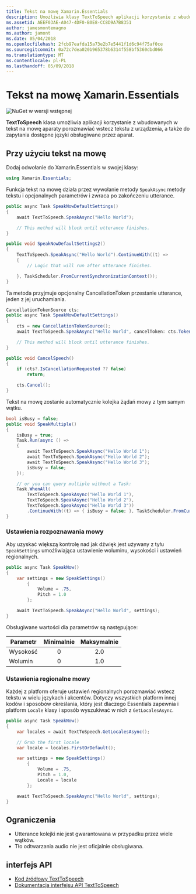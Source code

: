 ```yaml
---
title: Tekst na mowę Xamarin.Essentials
description: Umożliwia klasy TextToSpeech aplikacji korzystanie z wbudowanych w tekst na mowę aparaty porozmawiać wstecz tekstu z urządzenia, a także do zapytania dostępne języki obsługiwane przez aparat.
ms.assetid: AEEF03AE-A047-4DF0-B0E8-CC8D9A7B8351
author: jamesmontemagno
ms.author: jamont
ms.date: 05/04/2018
ms.openlocfilehash: 2fcb97eafda15a73e2b7e5441f1d6c94f75af0ce
ms.sourcegitcommit: 0a72c7dea020b965378b6314f558bf5360dbd066
ms.translationtype: MT
ms.contentlocale: pl-PL
ms.lasthandoff: 05/09/2018
---
```

# <a name="xamarinessentials-text-to-speech"></a>Tekst na mowę Xamarin.Essentials

![NuGet w wersji wstępnej](~/media/shared/pre-release.png)

**TextToSpeech** klasa umożliwia aplikacji korzystanie z wbudowanych w tekst na mowę aparaty porozmawiać wstecz tekstu z urządzenia, a także do zapytania dostępne języki obsługiwane przez aparat.

## <a name="using-text-to-speech"></a>Przy użyciu tekst na mowę

Dodaj odwołanie do Xamarin.Essentials w swojej klasy:

```csharp
using Xamarin.Essentials;
```

Funkcja tekst na mowę działa przez wywołanie metody `SpeakAsync` metody tekstu i opcjonalnych parametrów i zwraca po zakończeniu utterance. 

```csharp
public async Task SpeakNowDefaultSettings()
{
    await TextToSpeech.SpeakAsync("Hello World");

    // This method will block until utterance finishes.
}

public void SpeakNowDefaultSettings2()
{
    TextToSpeech.SpeakAsync("Hello World").ContinueWith((t) => 
    {
        // Logic that will run after utterance finishes.

    }, TaskScheduler.FromCurrentSynchronizationContext());
}
```

Ta metoda przyjmuje opcjonalny CancellationToken przestanie utterance, jeden z jej uruchamiania. 
```csharp
CancellationTokenSource cts;
public async Task SpeakNowDefaultSettings()
{
    cts = new CancellationTokenSource();
    await TextToSpeech.SpeakAsync("Hello World", cancelToken: cts.Token);

    // This method will block until utterance finishes.
}

public void CancelSpeech()
{
    if (cts?.IsCancellationRequested ?? false)
        return;

    cts.Cancel();
}
```

Tekst na mowę zostanie automatycznie kolejka żądań mowy z tym samym wątku. 

```csharp
bool isBusy = false;
public void SpeakMultiple()
{
    isBusy = true;
    Task.Run(async () =>
    {
        await TextToSpeech.SpeakAsync("Hello World 1");
        await TextToSpeech.SpeakAsync("Hello World 2");
        await TextToSpeech.SpeakAsync("Hello World 3");
        isBusy = false;
    });

    // or you can query multiple without a Task:
    Task.WhenAll(
        TextToSpeech.SpeakAsync("Hello World 1"),
        TextToSpeech.SpeakAsync("Hello World 2"),
        TextToSpeech.SpeakAsync("Hello World 3"))
        .ContinueWith((t) => { isBusy = false; }, TaskScheduler.FromCurrentSynchronizationContext());
}
```

### <a name="speech-settings"></a>Ustawienia rozpoznawania mowy

Aby uzyskać większą kontrolę nad jak dźwięk jest używany z tyłu `SpeakSettings` umożliwiająca ustawienie woluminu, wysokości i ustawień regionalnych.

```csharp
public async Task SpeakNow()
{
    var settings = new SpeakSettings()
        {
            Volume = .75,
            Pitch = 1.0
        };

    await TextToSpeech.SpeakAsync("Hello World", settings);
}
```

Obsługiwane wartości dla parametrów są następujące:

| Parametr | Minimalnie | Maksymalnie |
| --- | :---: | :---: |
| Wysokość | 0 | 2.0 |
| Wolumin | 0 | 1.0 |

### <a name="speech-locales"></a>Ustawienia regionalne mowy

Każdej z platform oferuje ustawień regionalnych porozmawiać wstecz tekstu w wielu językach i akcentów. Dotyczy wszystkich platform innej kodów i sposobów określania, który jest dlaczego Essentials zapewnia i platform `Locale` klasy i sposób wyszukiwać w nich z `GetLocalesAsync`.

```csharp
public async Task SpeakNow()
{
    var locales = await TextToSpeech.GetLocalesAsync();

    // Grab the first locale
    var locale = locales.FirstOrDefault();

    var settings = new SpeakSettings()
        {
            Volume = .75,
            Pitch = 1.0,
            Locale = locale
        };

    await TextToSpeech.SpeakAsync("Hello World", settings);
}
```

## <a name="limitations"></a>Ograniczenia

- Utterance kolejki nie jest gwarantowana w przypadku przez wiele wątków.
- Tło odtwarzania audio nie jest oficjalnie obsługiwana.

## <a name="api"></a>interfejs API

- [Kod źródłowy TextToSpeech](https://github.com/xamarin/Essentials/tree/master/Essentials/TextToSpeech)
- [Dokumentacja interfejsu API TextToSpeech](xref:Xamarin.Essentials.TextToSpeech)
